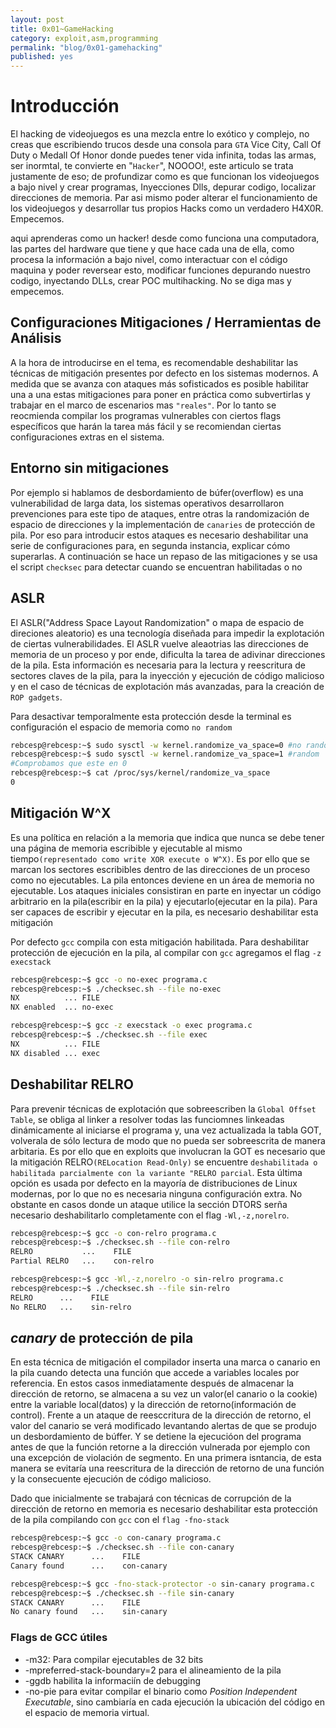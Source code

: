 ```yaml
---
layout: post
title: 0x01~GameHacking
category: exploit,asm,programming
permalink: "blog/0x01-gamehacking"
published: yes
---
```


# Introducción

El hacking de videojuegos es una mezcla entre lo exótico y complejo, no creas que escribiendo trucos desde una consola para  `GTA` Vice City, Call Of Duty o Medall Of Honor donde puedes tener vida infinita, todas las armas, ser inormtal, te convierte en  "`Hacker`", NOOOO!, este articulo se trata justamente de eso; de profundizar como es que funcionan los videojuegos a bajo nivel y crear programas, Inyecciones Dlls, depurar codigo, localizar direcciones de memoria. Par asi mismo poder alterar el funcionamiento de los videojuegos y desarrollar tus propios Hacks como un verdadero H4X0R. Empecemos.






aqui aprenderas como un hacker! desde como funciona una computadora, las partes del hardware que tiene y que hace cada una de ella, como procesa la información a bajo nivel, como interactuar con el código maquina y poder reversear esto, modificar funciones depurando nuestro codigo, inyectando DLLs, crear POC multihacking. No se diga mas y empecemos.

## Configuraciones Mitigaciones / Herramientas de Análisis

A la hora de introducirse en el tema, es recomendable deshabilitar las técnicas de mitigación presentes por defecto en los sistemas modernos. A medida que se avanza con ataques más sofisticados es posible habilitar una a una estas mitigaciones para poner en práctica como subvertirlas y trabajar en el marco de escenarios mas `"reales"`. Por lo tanto se reocmienda compilar los programas vulnerables con ciertos flags específicos que harán la tarea más fácil y se recomiendan ciertas configuraciones extras en el sistema.

## Entorno sin mitigaciones

Por ejemplo si hablamos de desbordamiento de búfer(overflow) es una vulnerabilidad de larga data, los sistemas operativos desarrollaron prevenciones para este tipo de ataques, entre otras la randomización de espacio de direcciones y la implementación de `canaries` de protección de pila. Por eso para introducir estos ataques es necesario deshabilitar una serie de configuraciones para, en segunda instancia, explicar cómo superarlas. A continuación se hace un repaso de las mitigaciones y se usa el script `checksec` para detectar cuando se encuentran habilitadas o no

## ASLR 
El ASLR("Address Space Layout Randomization" o mapa de espacio de direciones aleatorio) es una tecnología diseñada para impedir la explotación de ciertas vulnerabilidades. El ASLR vuelve aleaotrias las direcciones de memoria de un proceso y por ende, dificulta la tarea de adivinar direcciones de la pila. Esta información es necesaria para la lectura y reescritura de sectores claves de la pila, para la inyección y ejecución de código malicioso y en el caso de técnicas de explotación más avanzadas, para la creación de `ROP gadgets`.

Para desactivar temporalmente esta protección desde la terminal es configuración el espacio de memoria como `no random`

```bash
rebcesp@rebcesp:~$ sudo sysctl -w kernel.randomize_va_space=0 #no random
rebcesp@rebcesp:~$ sudo sysctl -w kernel.randomize_va_space=1 #random
#Comprobamos que este en 0
rebcesp@rebcesp:~$ cat /proc/sys/kernel/randomize_va_space
0
```
## Mitigación W^X
Es una política en relación a la memoria que indica que nunca se debe tener una página de memoria escribible y ejecutable al mismo tiempo`(representado como write XOR execute o W^X)`. Es por ello que se marcan los sectores escribibles dentro de las direcciones de un proceso como no ejecutables. La pila entonces deviene en un área de memoria no ejecutable.
Los ataques iniciales consistiran en parte en inyectar un código arbitrario en la pila(escribir en la pila) y ejecutarlo(ejecutar en la pila). Para ser capaces de escribir y ejecutar en la pila, es necesario deshabilitar esta mitigación

Por defecto `gcc` compila con esta mitigación habilitada. Para deshabilitar protección de ejecución en la pila, al compilar con `gcc` agregamos el flag `-z execstack`

```bash
rebcesp@rebcesp:~$ gcc -o no-exec programa.c
rebcesp@rebcesp:~$ ./checksec.sh --file no-exec
NX          ... FILE
NX enabled  ... no-exec

rebcesp@rebcesp:~$ gcc -z execstack -o exec programa.c
rebcesp@rebcesp:~$ ./checksec.sh --file exec
NX          ... FILE
NX disabled ... exec
```
## Deshabilitar RELRO

Para prevenir técnicas de explotación que sobreescriben la `Global Offset Table`, se obliga al linker a resolver todas las funciomnes linkeadas dinámicamente al iniciarse el programa y, una vez actualizada la tabla GOT, volverala de sólo lectura de modo que no pueda ser sobreescrita de manera arbitaria. Es por ello que en exploits que involucran la GOT es necesario que la mitigación RELRO`(RELocation Read-Only)` se encuentre `deshabilitada o habilitada parcialmente con la variante "RELRO parcial`. Esta última opción es usada por defecto en la mayoría de distribuciones de Linux modernas, por lo que no es necesaria ninguna configuración extra.
No obstante en casos donde un ataque utilice la sección DTORS serña necesario deshabilitarlo completamente con el flag `-Wl,-z,norelro`.

```bash
rebcesp@rebcesp:~$ gcc -o con-relro programa.c
rebcesp@rebcesp:~$ ./checksec.sh --file con-relro
RELRO           ...    FILE
Partial RELRO   ...    con-relro

rebcesp@rebcesp:~$ gcc -Wl,-z,norelro -o sin-relro programa.c
rebcesp@rebcesp:~$ ./checksec.sh --file sin-relro
RELRO      ...    FILE
No RELRO   ...    sin-relro
```

## _canary_ de protección de pila

En esta técnica de mitigación el compilador inserta una marca o canario en la pila cuando detecta una función que accede a variables locales por referencia. En estos casos inmediatamente después de almacenar la dirección de retorno, se almacena a su vez un valor(el canario o la cookie) entre la variable local(datos) y la dirección de retorno(información de control).
Frente a un ataque de reesccritura de la dirección  de retorno, el valor del canario se verá modificado levantando alertas de que se produjo un desbordamiento de búffer. Y se detiene la ejecucióon del programa antes de que la función retorne a la dirección vulnerada por ejemplo con una excepción de violación de segmento. En una primera isntancia, de esta manera se evitaría una reescritura de la dirección de retorno de una función y la consecuente ejecución de código malicioso.

Dado que inicialmente se trabajará con técnicas de corrupción de la dirección de retorno en memoria es necesario deshabilitar esta protección de la pila compilando con `gcc` con el `flag -fno-stack`

```bash
rebcesp@rebcesp:~$ gcc -o con-canary programa.c
rebcesp@rebcesp:~$ ./checksec.sh --file con-canary
STACK CANARY      ...    FILE
Canary found      ...    con-canary

rebcesp@rebcesp:~$ gcc -fno-stack-protector -o sin-canary programa.c
rebcesp@rebcesp:~$ ./checksec.sh --file sin-canary
STACK CANARY      ...    FILE
No canary found   ...    sin-canary
```

### Flags de GCC útiles


* -m32: Para compilar ejecutables de 32 bits
* -mpreferred-stack-boundary=2 para el alineamiento de la pila
* -ggdb habilita la informaciín de debugging
* -no-pie para evitar compilar el binario como _Position Independent Executable_, sino cambiaría en cada ejecución la ubicación del código en el espacio de memoria virtual.



